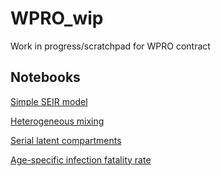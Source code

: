 # WPRO_wip
Work in progress/scratchpad for WPRO contract

## Notebooks
[Simple SEIR model](https://colab.research.google.com/github/monash-emu/WPRO_wip/blob/main/notebooks/seir_model.ipynb)

[Heterogeneous mixing](https://colab.research.google.com/github/monash-emu/WPRO_wip/blob/main/notebooks/hetero_mix.ipynb)

[Serial latent compartments](https://colab.research.google.com/github/monash-emu/WPRO_wip/blob/main/notebooks/serial_latent_comps.ipynb)

[Age-specific infection fatality rate](https://colab.research.google.com/github/monash-emu/WPRO_wip/blob/main/notebooks/age_specific_ifr.ipynb)
